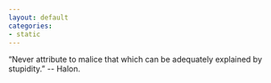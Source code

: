 ```yaml
---
layout: default
categories:
- static
---
```


“Never attribute to malice that which can be adequately explained by stupidity.” -- Halon.




